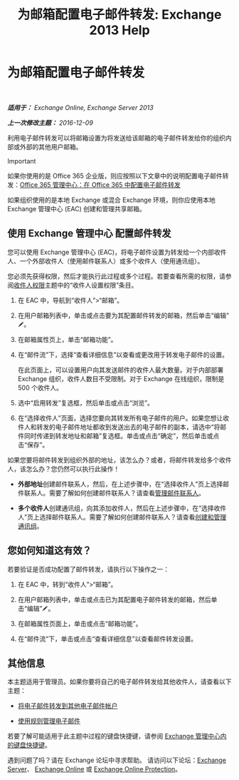 ﻿---
title: '为邮箱配置电子邮件转发: Exchange 2013 Help'
TOCTitle: 为邮箱配置电子邮件转发
ms:assetid: c7a7afaf-577e-49d6-8cee-bb4c4a5d570b
ms:mtpsurl: https://technet.microsoft.com/zh-cn/library/Dd351134(v=EXCHG.150)
ms:contentKeyID: 50556656
ms.date: 01/11/2018
mtps_version: v=EXCHG.150
ms.translationtype: HT
---

# 为邮箱配置电子邮件转发

 

_**适用于：** Exchange Online, Exchange Server 2013_

_**上一次修改主题：** 2016-12-09_

利用电子邮件转发可以将邮箱设置为将发送给该邮箱的电子邮件转发给你的组织内部或外部的其他用户邮箱。

> [!IMPORTANT]  
> 如果你使用的是 Office 365 企业版，则应按照以下文章中的说明配置电子邮件转发：<a href="https://go.microsoft.com/fwlink/p/?linkid=834774">Office 365 管理中心：在 Office 365 中配置电子邮件转发</a>


如果组织使用的是本地 Exchange 或混合 Exchange 环境，则你应使用本地 Exchange 管理中心 (EAC) 创建和管理共享邮箱。

## 使用 Exchange 管理中心 配置邮件转发

您可以使用 Exchange 管理中心 (EAC)，将电子邮件设置为转发给一个内部收件人、一个外部收件人（使用邮件联系人）或多个收件人（使用通讯组）。

您必须先获得权限，然后才能执行此过程或多个过程。若要查看所需的权限，请参阅[收件人权限](recipients-permissions-exchange-2013-help.md)主题中的“收件人设置权限”条目。

1.  在 EAC 中，导航到“收件人”\>“邮箱”。

2.  在用户邮箱列表中，单击或点击要为其配置邮件转发的邮箱，然后单击“编辑”![编辑图标](images/Bb124582.6f53ccb2-1f13-4c02-bea0-30690e6ea71d(EXCHG.150).gif "编辑图标")。

3.  在邮箱属性页上，单击“邮箱功能”。

4.  在“邮件流”下，选择“查看详细信息”以查看或更改用于转发电子邮件的设置。
    
    在此页面上，可以设置用户向其发送邮件的收件人最大数量。对于内部部署 Exchange 组织，收件人数目不受限制。对于 Exchange 在线组织，限制是 500 个收件人。

5.  选中“启用转发”复选框，然后单击或点击“浏览”。

6.  在“选择收件人”页面，选择您要向其转发所有电子邮件的用户。如果您想让收件人和转发的电子邮件地址都收到发送出去的电子邮件的副本，请选中“将邮件同时传递到转发地址和邮箱”复选框。单击或点击“确定”，然后单击或点击“保存”。

如果您要将邮件转发到组织外部的地址，该怎么办？或者，将邮件转发给多个收件人，该怎么办？您仍然可以执行此操作！

  - **外部地址**创建邮件联系人，然后，在上述步骤中，在“选择收件人”页上选择邮件联系人。需要了解如何创建邮件联系人？请查看[管理邮件联系人](manage-mail-contacts-exchange-2013-help.md)。

  - **多个收件人**创建通讯组，向其添加收件人，然后在上述步骤中，在“选择收件人”页上选择邮件联系人。需要了解如何创建邮件联系人？请查看[创建和管理通讯组](create-and-manage-distribution-groups-exchange-2013-help.md)。

## 您如何知道这有效？

若要验证是否成功配置了邮件转发，请执行以下操作之一：

1.  在 EAC 中，转到“收件人”\>“邮箱”。

2.  在用户邮箱列表中，单击或点击已为其配置电子邮件转发的邮箱，然后单击“编辑”![编辑图标](images/Bb124582.6f53ccb2-1f13-4c02-bea0-30690e6ea71d(EXCHG.150).gif "编辑图标")。

3.  在邮箱属性页面上，单击或点击“邮箱功能”。

4.  在“邮件流”下，单击或点击“查看详细信息”以查看邮件转发设置。

## 其他信息

本主题适用于管理员。如果你要将自己的电子邮件转发给其他收件人，请查看以下主题：

  - [将电子邮件转发到其他电子邮件帐户](https://go.microsoft.com/fwlink/p/?linkid=510866)

  - [使用规则管理电子邮件](https://go.microsoft.com/fwlink/p/?linkid=510869)

若要了解可能适用于此主题中过程的键盘快捷键，请参阅 [Exchange 管理中心内的键盘快捷键](keyboard-shortcuts-in-the-exchange-admin-center-exchange-online-protection-help.md)。

遇到问题了吗？请在 Exchange 论坛中寻求帮助。 请访问以下论坛：[Exchange Server](https://go.microsoft.com/fwlink/p/?linkid=60612)、 [Exchange Online](https://go.microsoft.com/fwlink/p/?linkid=267542) 或 [Exchange Online Protection](https://go.microsoft.com/fwlink/p/?linkid=285351)。

